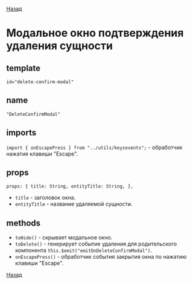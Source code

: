 [Назад](index.html)

# Модальное окно подтверждения удаления сущности

## template

`id="delete-confirm-modal"`

## name

`"DeleteConfirmModal"`

## imports

`import { onEscapePress } from "../utils/keysevents";` - обработчик нажатия клавиши "Escape".

## props

`props: {
    title: String,
    entityTitle: String,
  },`

- `title` - заголовок окна.
- `entityTitle` - название удаляемой сущности.

## methods

- `toHide()` - скрывает модальное окно.
- `toDelete()` - генерирует событие удаления для родительского компонента `this.$emit("emitOnDeleteConfirmModal")`.
- `onEscapePress()` - обработчик события закрытия окна по нажатию клавиши "Escape".

[Назад](index.html)
